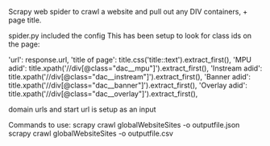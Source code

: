 Scrapy web spider to crawl a website and pull out any DIV containers, + page title. 

spider.py included the config
This has been setup to look for class ids on the page:

'url': response.url,
'title of page': title.css('title::text').extract_first(),
'MPU adid': title.xpath('//div[@class="dac__mpu"]').extract_first(),
'Instream adid': title.xpath('//div[@class="dac__instream"]').extract_first(),
'Banner adid': title.xpath('//div[@class="dac__banner"]').extract_first(),
'Overlay adid': title.xpath('//div[@class="dac__overlay"]').extract_first(),

domain urls and start url is setup as an input


Commands to use:
scrapy crawl globalWebsiteSites -o outputfile.json
scrapy crawl globalWebsiteSites -o outputfile.csv
